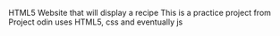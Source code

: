 HTML5 Website that will display a recipe
This is a practice project from Project odin
uses HTML5, css and eventually js